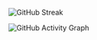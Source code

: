 
![GitHub Streak](https://github-readme-streak-stats.herokuapp.com/?user=UdayRajVadeghar&theme=radical)

![GitHub Activity Graph](https://github-readme-activity-graph.vercel.app/graph?username=UdayRajVadeghar&bg_color=000000&color=00ff00&line=00ff00&point=ffffff&area=true&hide_border=true)
